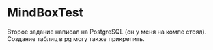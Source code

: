 # MindBoxTest
Второе задание написал на PostgreSQL (он у меня на компе стоял). Создание таблиц в pg могу также прикрепить.
